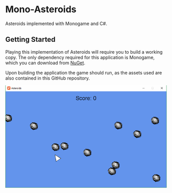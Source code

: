 # Mono-Asteroids

Asteroids implemented with Monogame and C#.

## Getting Started

Playing this implementation of Asteroids will require you to build a
working copy. The only dependency required for this application is
Monogame, which you can download from
[NuGet](https://www.nuget.org/packages/MonoGame.Framework.WindowsDX/).

Upon building the application the game should run, as the assets used
are also contained in this GitHub repository.

![Asteroids screenshot](./screenshot.png)